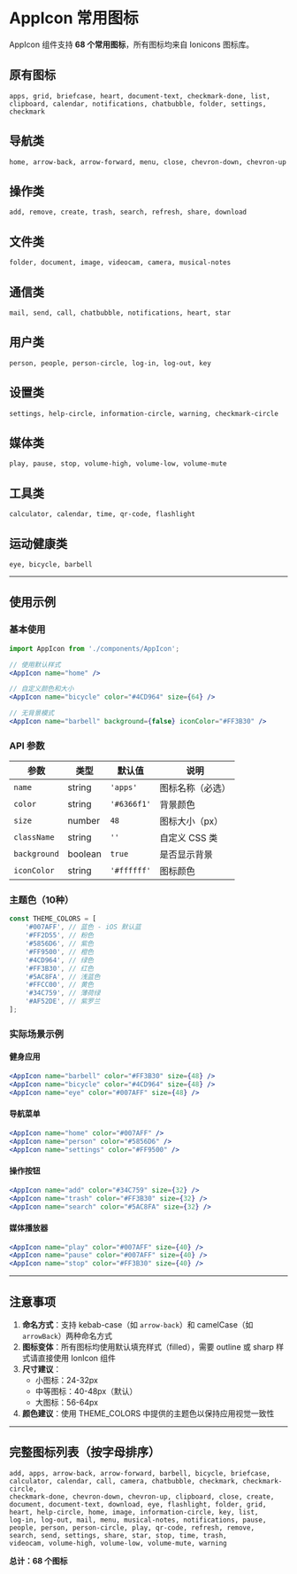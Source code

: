 # AppIcon 常用图标

AppIcon 组件支持 **68 个常用图标**，所有图标均来自 Ionicons 图标库。

## 原有图标
```
apps, grid, briefcase, heart, document-text, checkmark-done, list, clipboard, calendar, notifications, chatbubble, folder, settings, checkmark
```

## 导航类
```
home, arrow-back, arrow-forward, menu, close, chevron-down, chevron-up
```

## 操作类
```
add, remove, create, trash, search, refresh, share, download
```

## 文件类
```
folder, document, image, videocam, camera, musical-notes
```

## 通信类
```
mail, send, call, chatbubble, notifications, heart, star
```

## 用户类
```
person, people, person-circle, log-in, log-out, key
```

## 设置类
```
settings, help-circle, information-circle, warning, checkmark-circle
```

## 媒体类
```
play, pause, stop, volume-high, volume-low, volume-mute
```

## 工具类
```
calculator, calendar, time, qr-code, flashlight
```

## 运动健康类
```
eye, bicycle, barbell
```

---

## 使用示例

### 基本使用
```jsx
import AppIcon from './components/AppIcon';

// 使用默认样式
<AppIcon name="home" />

// 自定义颜色和大小
<AppIcon name="bicycle" color="#4CD964" size={64} />

// 无背景模式
<AppIcon name="barbell" background={false} iconColor="#FF3B30" />
```

### API 参数

| 参数 | 类型 | 默认值 | 说明 |
|------|------|--------|------|
| `name` | string | `'apps'` | 图标名称（必选） |
| `color` | string | `'#6366f1'` | 背景颜色 |
| `size` | number | `48` | 图标大小（px） |
| `className` | string | `''` | 自定义 CSS 类 |
| `background` | boolean | `true` | 是否显示背景 |
| `iconColor` | string | `'#ffffff'` | 图标颜色 |

### 主题色（10种）

```jsx
const THEME_COLORS = [
    '#007AFF', // 蓝色 - iOS 默认蓝
    '#FF2D55', // 粉色
    '#5856D6', // 紫色
    '#FF9500', // 橙色
    '#4CD964', // 绿色
    '#FF3B30', // 红色
    '#5AC8FA', // 浅蓝色
    '#FFCC00', // 黄色
    '#34C759', // 薄荷绿
    '#AF52DE', // 紫罗兰
];
```

### 实际场景示例

#### 健身应用
```jsx
<AppIcon name="barbell" color="#FF3B30" size={48} />
<AppIcon name="bicycle" color="#4CD964" size={48} />
<AppIcon name="eye" color="#007AFF" size={48} />
```

#### 导航菜单
```jsx
<AppIcon name="home" color="#007AFF" />
<AppIcon name="person" color="#5856D6" />
<AppIcon name="settings" color="#FF9500" />
```

#### 操作按钮
```jsx
<AppIcon name="add" color="#34C759" size={32} />
<AppIcon name="trash" color="#FF3B30" size={32} />
<AppIcon name="search" color="#5AC8FA" size={32} />
```

#### 媒体播放器
```jsx
<AppIcon name="play" color="#007AFF" size={40} />
<AppIcon name="pause" color="#007AFF" size={40} />
<AppIcon name="stop" color="#FF3B30" size={40} />
```

---

## 注意事项

1. **命名方式**：支持 kebab-case（如 `arrow-back`）和 camelCase（如 `arrowBack`）两种命名方式
2. **图标变体**：所有图标均使用默认填充样式（filled），需要 outline 或 sharp 样式请直接使用 IonIcon 组件
3. **尺寸建议**：
   - 小图标：24-32px
   - 中等图标：40-48px（默认）
   - 大图标：56-64px
4. **颜色建议**：使用 THEME_COLORS 中提供的主题色以保持应用视觉一致性

---

## 完整图标列表（按字母排序）

```
add, apps, arrow-back, arrow-forward, barbell, bicycle, briefcase, 
calculator, calendar, call, camera, chatbubble, checkmark, checkmark-circle, 
checkmark-done, chevron-down, chevron-up, clipboard, close, create, 
document, document-text, download, eye, flashlight, folder, grid, 
heart, help-circle, home, image, information-circle, key, list, 
log-in, log-out, mail, menu, musical-notes, notifications, pause, 
people, person, person-circle, play, qr-code, refresh, remove, 
search, send, settings, share, star, stop, time, trash, 
videocam, volume-high, volume-low, volume-mute, warning
```

**总计：68 个图标**
